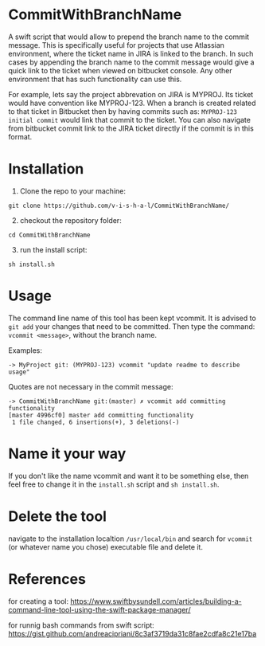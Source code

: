 # CommitWithBranchName
A swift script that would allow to prepend the branch name to the commit message. This is specifically useful for projects that use Atlassian environment, where the ticket name in JIRA is linked to the branch. In such cases by appending the branch name to the commit message would give a quick link to the ticket when viewed on bitbucket console.
Any other environment that has such functionality can use this.

For example, lets say the project abbrevation on JIRA is MYPROJ. Its ticket would have convention like MYPROJ-123. When a branch is created related to that ticket in Bitbucket then by having commits such as: `MYPROJ-123 initial commit` would link that commit to the ticket. You can also navigate from bitbucket commit link to the JIRA ticket directly if the commit is in this format.

# Installation
1. Clone the repo to your machine:

`git clone https://github.com/v-i-s-h-a-l/CommitWithBranchName/`

2. checkout the repository folder:

`cd CommitWithBranchName`

3. run the install script:

`sh install.sh`


# Usage

The command line name of this tool has been kept vcommit. It is advised to `git add` your changes that need to be committed. Then type the command: `vcommit <message>`, without the branch name.


Examples:

`-> MyProject git: (MYPROJ-123) vcommit "update readme to describe usage"`

Quotes are not necessary in the commit message:
``` 
-> CommitWithBranchName git:(master) ✗ vcommit add committing functionality
[master 4996cf0] master add committing functionality
 1 file changed, 6 insertions(+), 3 deletions(-)
 ```

# Name it your way

If you don't like the name vcommit and want it to be something else, then feel free to change it in the `install.sh` script and `sh install.sh`.

# Delete the tool

navigate to the installation localtion `/usr/local/bin` and search for `vcommit` (or whatever name you chose) executable file and delete it.

# References
for creating a tool: https://www.swiftbysundell.com/articles/building-a-command-line-tool-using-the-swift-package-manager/

for runnig bash commands from swift script: https://gist.github.com/andreacipriani/8c3af3719da31c8fae2cdfa8c21e17ba
